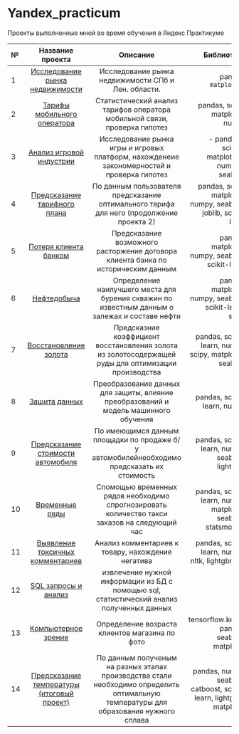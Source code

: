 # Yandex_practicum
Проекты выполненные мной во время обучения в Яндекс Практикуме


№| Название проекта | Описание | Библиотеки
:----- | :----: | :-----: | -----: 
1|[Исследование рынка недвижимости](https://github.com/GippIvan/Yandex_practicum/tree/main/1-research_analysis)  | Исследование рынка недвижимости СПб и Лен. области. | pandas, `matplotlib`
2|[Тарифы мобильного оператора](https://github.com/GippIvan/Yandex_practicum/tree/main/2-statistical_analysis)| Статистический анализ тарифов оператора мобильной связи, проверка гипотез| pandas, scipy, matplotlib, numpy
3|[Анализ игровой индустрии](https://github.com/GippIvan/Yandex_practicum/tree/main/3-games_analysis)| Исследование рынка игры и игровых платформ, нахожденеие закономерностей и проверка гипотез |- pandas,- scipy,- matplotlib,- numpy,- seaborn
4 | [Предсказание тарифного плана](https://github.com/GippIvan/Yandex_practicum/tree/main/4-pricing_plan_forecasting)| По данным пользователя предсказание оптимального тарифа для него (продолжение проекта 2) |  pandas, scipy, matplotlib, numpy, seaborn, joblib, scikit-learn
5 |[Потеря клиента банком](https://github.com/GippIvan/Yandex_practicum/tree/main/5-prediction_of_losing_clients)| Предсказание возможного расторжение договора клиента банка по историческим данным |pandas, matplotlib, numpy, seaborn, scikit-learn
6 | [Нефтедобыча](https://github.com/GippIvan/Yandex_practicum/tree/main/6-choosing_location_for_well)| Определение наилучшего места для бурения скважин по известным данным о залежах и составе нефти| pandas, matplotlib, numpy, seaborn, scikit-learn, scipy
7 | [Восстановление золота](https://github.com/GippIvan/Yandex_practicum/tree/main/7-coefficient_of_recovery_of_gold)|Предсказние коэффициент восстановления золота из золотосодержащей руды для оптимизации производства| pandas, scikit-learn, numpy, scipy, matplotlib, seaborn
8 |[Защита данных](https://github.com/GippIvan/Yandex_practicum/tree/main/8-data_protection)| Преобразование данных для защиты, влияние преобразований и модель машинного обучения | pandas, scikit-learn, numpy
9 |[Предсказание стоимости автомобиля](https://github.com/GippIvan/Yandex_practicum/tree/main/9-car_price_pred) | По имеющимся данным площадки по продаже б/у автомобилейнеобходимо предсказать их стоимость | pandas, scikit-learn, numpy, seaborn, lightgbm
10 |[Временные ряды](https://github.com/GippIvan/Yandex_practicum/tree/main/10-time_series)| Спомощью временных рядов необходимо спрогнозировать количество такси заказов на следующий час| pandas, scikit-learn, numpy, matplotlib, seaborn, statsmodels
11 | [Выявление токсичных комментариев](https://github.com/GippIvan/Yandex_practicum/tree/main/11-toxic)| Анализ комментариев к товару, нахождение негатива | pandas, scikit-learn, numpy, nltk, lightgbm,  re
12 | [SQL запросы и анализ](https://github.com/GippIvan/Yandex_practicum/tree/main/12-sql%2Banalysis)| извлечение нужной информации из БД с помощью sql, статистический анализ полученных данных| 
13 |[Компьютерное зрение]()| Определение возраста клиентов магазина по фото | tensorflow.keras, pandas, seaborn, matplotlib
14 |[Предсказание температуры (итоговый проект)](https://github.com/GippIvan/Yandex_practicum/tree/main/14-industry_final_project) | По данным полученым на разных этапах производства стали необходимо определить оптимальную температуры для образования нужного сплава| pandas, numpy, seaborn, catboost, scikit-learn, lightgbm, matplotlib

